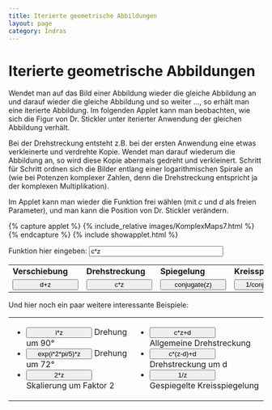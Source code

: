 ```yaml
---
title: Iterierte geometrische Abbildungen
layout: page
category: Indras
---
```


# Iterierte geometrische Abbildungen

Wendet man auf das Bild einer Abbildung wieder die gleiche Abbildung an und darauf wieder die gleiche Abbildung und so weiter …, so erhält man eine iterierte Abbildung. Im folgenden Applet kann man beobachten, wie sich die Figur von Dr. Stickler unter iterierter Anwendung der gleichen Abbildung verhält.

Bei der Drehstreckung entsteht z.B. bei der ersten Anwendung eine etwas verkleinerte und verdrehte Kopie. Wendet man darauf wiederum die Abbildung an, so wird diese Kopie abermals gedreht und verkleinert. Schritt für Schritt ordnen sich die Bilder entlang einer logarithmischen Spirale an (wie bei Potenzen komplexer Zahlen, denn die Drehstreckung entspricht ja der komplexen Multiplikation).

Im Applet kann man wieder die Funktion frei wählen (mit $c$ und $d$ als freien Parameter), und man kann die Position von Dr. Stickler verändern.

{% capture applet %} {% include_relative images/KomplexMaps7.html %} {% endcapture %}
{% include showapplet.html %}

<p></p>
Funktion hier eingeben:  
<input type="text" name="state2" value="c*z" size="30"  onkeypress="if (window.event.keyCode == 13){doScript('Text0.val='+cc+this.value+cc);text=this.value}" />
<p></p>
<script type="text/javascript">
var doScript = function(s) {
  cdy.evokeCS(s);
};
var statement=new Array()
statement[0]='(Text0.val="z+d";)'
statement[1]='(Text0.val="c*z";)'
statement[2]='(Text0.val="conjugate(z)";)'
statement[3]='(Text0.val="1/conjugate(z)";)'
statement[4]='(Text0.val="i*z";)'
statement[5]='(Text0.val="exp(i*2*pi/5)*z";)'
statement[6]='(Text0.val="2*z";)'
statement[7]='(Text0.val="c*z+d";)'
statement[8]='(Text0.val="c*(z-d)+d";)'
statement[9]='(Text0.val="1/z";)'
</script>
<table>
<tr>
<td><b>Verschiebung</b></td>
<td><b>Drehstreckung</b></td>
<td><b>Spiegelung</b></td>
<td><b>Kreisspiegelung</b></td>
</tr>
<tr>
<td> <input type="button" value="d+z" style="width: 130px; " onclick="doScript(statement[0])" /></td>
<td> <input type="button" value="c*z" style="width: 130px; " onclick="doScript(statement[1])" /></td>
<td> <input type="button" value="conjugate(z)" style="width: 130px; " onclick="doScript(statement[2])" /></td>
<td> <input type="button" value="1/conjugate(z)" style="width: 130px; " onclick="doScript(statement[3])" /></td>
</tr>
</table>
<p></p>
Und hier noch ein paar weitere interessante Beispiele:
<table><tr><td>    <ul>
<li> <input type="button" value="i*z" style="width: 130px; " onclick="doScript(statement[4])" /> Drehung um 90°
</li> <li> <input type="button" value="exp(i*2*pi/5)*z" style="width: 130px; " onclick="doScript(statement[5])" /> Drehung um 72°
</li> <li> <input type="button" value="2*z" style="width: 130px; " onclick="doScript(statement[6])" /> Skalierung um Faktor 2
</li></ul>
</td><td> <ul>
<li> <input type="button" value="c*z+d" style="width: 130px; " onclick="doScript(statement[7])" /> Allgemeine Drehstreckung
</li> <li> <input type="button" value="c*(z-d)+d" style="width: 130px; " onclick="doScript(statement[8])" /> Drehstreckung um d
</li> <li> <input type="button" value="1/z" style="width: 130px; " onclick="doScript(statement[9])" /> Gespiegelte Kreisspiegelung
</li></ul>
</td>
</tr>
</table>
<p></p>
